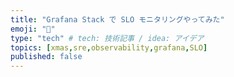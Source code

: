 ```yaml
---
title: "Grafana Stack で SLO モニタリングやってみた"
emoji: "🤶"
type: "tech" # tech: 技術記事 / idea: アイデア
topics: [xmas,sre,observability,grafana,SLO]
published: false
---
```

